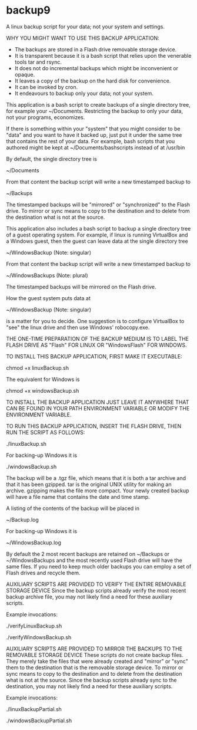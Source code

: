 backup9
=======

A linux backup script for your data; not your system and settings.

WHY YOU MIGHT WANT TO USE THIS BACKUP APPLICATION:

* The backups are stored in a Flash drive removable storage device.
* It is transparent because it is a bash script that relies upon the venerable tools tar and rsync.
* It does not do incremental backups which might be inconvenient or opaque.
* It leaves a copy of the backup on the hard disk for convenience. 
* It can be invoked by cron.
* It endeavours to backup only your data; not your system. 

This application is a bash script to create backups of a single directory tree, for example your ~/Documents. Restricting the backup to only your data, not your programs, economizes. 

If there is something within your "system" that you might consider to be "data" and you want to have it backed up, just put it under the same tree that contains the rest of your data.  For example, bash scripts that you authored might be kept at ~/Documents/bashscripts instead of at /usr/bin

By default, the single directory tree is 

~/Documents

From that content the backup script will write a new timestamped backup to 

~/Backups

The timestamped backups will be "mirrored" or "synchronized" to the Flash drive. To mirror or sync means to copy to the destination and to delete from the destination what is not at the source.

This application also includes a bash script to backup a single directory tree of a guest operating system. For example, if linux is running VirtualBox and a Windows guest, then the guest can leave data at the single directory tree 

~/WindowsBackup   (Note: singular)

From that content the backup script will write a new timestamped backup to

~/WindowsBackups   (Note: plural)

The timestamped backups will be mirrored on the Flash drive.

How the guest system puts data at 

~/WindowsBackup (Note: singular) 

is a matter for you to decide. One suggestion is to configure VirtualBox to "see"
the linux drive and then use Windows' robocopy.exe.

THE ONE-TIME PREPARATION OF THE BACKUP MEDIUM IS TO LABEL THE FLASH DRIVE AS 
"Flash" FOR LINUX OR "WindowsFlash" FOR WINDOWS. 

TO INSTALL THIS BACKUP APPLICATION, FIRST MAKE IT EXECUTABLE:

chmod +x linuxBackup.sh

The equivalent for Windows is 

chmod +x windowsBackup.sh

TO INSTALL THE BACKUP APPLICATION JUST LEAVE IT ANYWHERE THAT CAN BE FOUND IN YOUR PATH ENVIRONMENT VARIABLE OR MODIFY THE ENVIRONMENT VARIABLE.

TO RUN THIS BACKUP APPLICATION, INSERT THE FLASH DRIVE, THEN RUN THE SCRIPT AS FOLLOWS:

./linuxBackup.sh

For backing-up Windows it is 

./windowsBackup.sh

The backup will be a .tgz file, which means that it is both a tar archive and that it has been gzipped.  tar is the original UNIX utility for making an archive. gzipping makes the file more compact.  Your newly created backup will have a file name that contains the date and time stamp.

A listing of the contents of the backup will be placed in 

~/Backup.log 

For backing-up Windows it is 

~/WindowsBackup.log

By default the 2 most recent backups are retained on ~/Backups or ~/WindowsBackups and the most recently used Flash drive will have the same files. If you need to keep much older backups you can employ a set of Flash drives and recycle them.

AUXILIARY SCRIPTS ARE PROVIDED TO VERIFY THE ENTIRE REMOVABLE STORAGE DEVICE
Since the backup scripts already verify the most recent backup archive file, you may not likely find a need for these auxiliary scripts.

Example invocations:

./verifyLinuxBackup.sh 

./verifyWindowsBackup.sh 

AUXILIARY SCRIPTS ARE PROVIDED TO MIRROR THE BACKUPS TO THE REMOVABLE STORAGE DEVICE
These scripts do not create backup files. They merely take the files that were already created and "mirror" or "sync" them to the destination that is the removable storage device. To mirror or sync means to copy to the destination and to delete from the destination what is not at the source. Since the backup scripts already sync to the destination, you may not likely find a need for these auxiliary scripts.

Example invocations:

./linuxBackupPartial.sh

./windowsBackupPartial.sh

